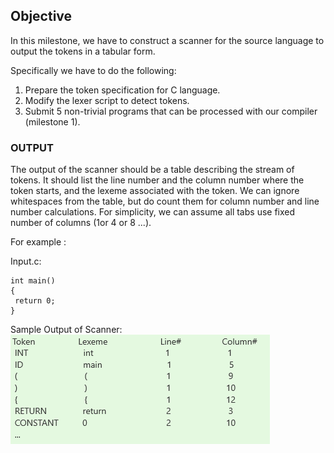 
## Objective
In this milestone, we have to construct a scanner for the source language to output the tokens in a tabular form.

Specifically we have to do the following:

1. Prepare  the token specification for C language. 
2. Modify the lexer script to detect tokens.
3. Submit 5 non-trivial programs that can be processed with our compiler (milestone 1).

### OUTPUT

The output of the scanner should be a table describing the stream of tokens. It should list the line number and the column number where the token starts, and the lexeme associated with the token. We can ignore whitespaces from the table, but do count them for column number and line number calculations. For simplicity, we can assume all tabs use fixed number of columns (1or 4 or 8 ...).

For example :

Input.c:

```
int main() 
{
 return 0;
}
```


Sample Output of Scanner:
![ ](Mile1_sample_output.png)

